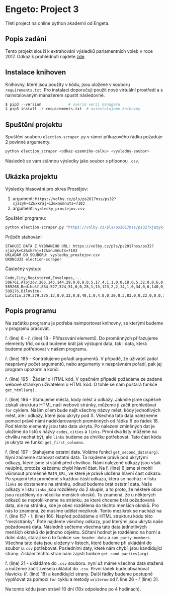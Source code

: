 Engeto: Project 3
===
Třetí project na online python akademii od Engeta.

Popis zadání
---
Tento projekt slouží k extrahování výsledků parlamentních voleb v roce 2017. Odkaz k prohlédnutí najdete [zde](https://volby.cz/pls/ps2017nss/ps3?xjazyk=CZ).

Instalace knihoven
---
Knihovny, které jsou použity v kódu, jsou uložené v souboru ```requirements.txt```. Pro instalaci doporučuji použít nové virtuální prostředí a s nainstalovaným manažerem spustit následovně.

```python
$ pip3 --version			# overim verzi manageru
$ pip3 install -r requirements.txt	# nainstalujeme knihovny
```

Spuštění projektu
---
Spuštění souboru ```election-scraper.py``` v rámci příkazového řádku požaduje 2 povinné argumenty.

```python
python election_scraper <odkaz-uzemniho-celku> <vysledny-soubor>
```

Následně se vám stáhnou výsledky jako soubor s příponou ```.csv```.

Ukázka projektu
---
Výsledky hlasování pro okres Prostějov:

1. argument: ```https://volby.cz/pls/ps2017nss/ps32?xjazyk=CZ&xkraj=12&xnumnuts=7103```
2. argument: ```vysledky_prostejov.csv```

Spuštění programu:

```python
python election-scraper.py "https://volby.cz/pls/ps2017nss/ps32?xjazyk=CZ&xkraj=12&xnumnuts=7103" "vysledky_prostejov.csv"
```

Průběh stahování:
```
STAHUJI DATA Z VYBRANEHO URL: https://volby.cz/pls/ps2017nss/ps32?xjazyk=CZ&xkraj=12&xnumnuts=7103
UKLADAM DO SOUBORU: vysledky_prostejov.csv
UKONCUJI election-scraper
```

Částečný výstup:

```
Code,City,Registered,Envelopes,...
506761,Alojzov,205,145,144,29,0,0,9,0,5,17,4,1,1,0,0,18,0,5,32,0,0,6,0,0,1,1,15,0
589268,Bedihošť,834,527,524,51,0,0,28,1,13,123,2,2,14,1,0,34,0,6,140,0,0,26,0,0,0,0,82,1
589276,Bílovice-Lutotín,279,279,275,13,0,0,32,0,8,40,1,0,4,0,0,30,0,3,83,0,0,22,0,0,0,1,38,0
```

Popis programu
---

Na začátku programu je potřeba naimportovat knihovny, se kterými budeme v programu pracovat.

ř. (line) 6 - ř. (line) 18 - Přiřazování elementů.
Do proměnných přiřazujeme elementy tříd, odkud budeme brát jak výstupní data, tak i data, která budeme potřebovat v našem programu.

ř. (line) 185 - Kontrolujeme pořadi argumentů.
V případě, že uživatel zadal nesprávný počet argumentů, nebo argumenty v nesprávném pořadí, pak jej program upozorní a končí.

ř. (line) 195 - Žádání o HTML kód.
V opačném případě požádáme ze zadané webové stránkyn uživatelem o HTML kód. O tohle se nám postará funkce ```get_html(arg)```.

ř. (line) 196 - Stahujeme města, kódy měst a odkazy.
Jakmile jsme úspěšně získali strukturu HTML naší webové stránky, můžeme ji začít prohledávat ```for``` cyklem. Našim cílem bude najít všechny názvy měst, kódy jednotlivých měst, ale i odkazy, které jsou ukryty pod X. Všechna tato data nalezneme pomocí právě námi nadeklarovaných proměnných od řádku 6 po řádek 18. Pod těmito elementy jsou tato data ukryta. Po nalezení zmíněných dat je uložíme do listů s názvy ```codes```, ```cities``` a ```links```. První dva listy můžeme na chvilku nechat být, ale ```links``` budeme za chvilku potřebovat. Tato část kódu je ukryta ve funkci ```get_first_columns```.

ř. (line) 197 - Stahujeme ostatní data. Voláme funkci ```get_second_data(arg)```.
Nyní začneme stahovat ostatní data. Ta najdeme právě pod ukrytými odkazy, které jsme si stáhli před chvilkou. Námi nalezené odkazy jsou však neúplné, protože každému chybí hlavní část. Na ř. (line) 6 jsme si mohli všimnout proměnné ```MAIN_URL```, ve které je právě uložena hlavní čast odkazu. Po spojení této proměnné s každou částí odkazu, která se nacházi v listu ```links``` se dostaneme na stránku, odkud budeme brát ostatní data.
Naše odkazy v listu ```links``` jsou rozděleny do 2 skupin, a to proto, že některé obce jsou rozděleny do několika menších okrsků. To znamená, že u některých odkazů se neproklikneme na stránku, ze které chceme brát požadovaná data, ale na stránku, kde je obec rozdělena do těchto menších okrsků. Pro nás to znamená, že musíme udělat mezikrok.
Tento mezikrok se nachází na ř. (line 157 - ř. (line) 160. Napřed požádáme o HTML strukturu kódu této "mezistránky". Poté najdeme všechny odkazy, pod kterými jsou ukryta naše požadovaná data. Následně sečteme všechna tato data jednotlivých menších okrsků do jednoho objektu. Sčítaní hodnot je rozděleno na horní a dolní data, starají se o to funkce ```sum_header_data``` a ```sum_party_numbers```. Všechna tato data jsou uloženy v listech, které budeme při ukládání do soubor u```.csv``` potřebovat.
Posledními daty, které nám chybí, jsou kandidující strany. Získání těchto stran nám zajistí funkce ```get_cand_parties(arg)```.

ř. (line) 21 - ukládáme do ```.csv``` souboru.
nyní už máme všechna data stažená a můžeme začit zvesela ukládat do ```.csv```. První řádek bude obsahovat hlavicku (ř. (line) 18) a kandidující strany. Další řádky budeme postupně vyplňovat za pomocí ```for``` cyklu a metody ```writerow``` od ř. line 26 - ř (line) 31.

Na tomto kódu jsem strávil 10 dní (10x odpoledne po 4 hodinách).
